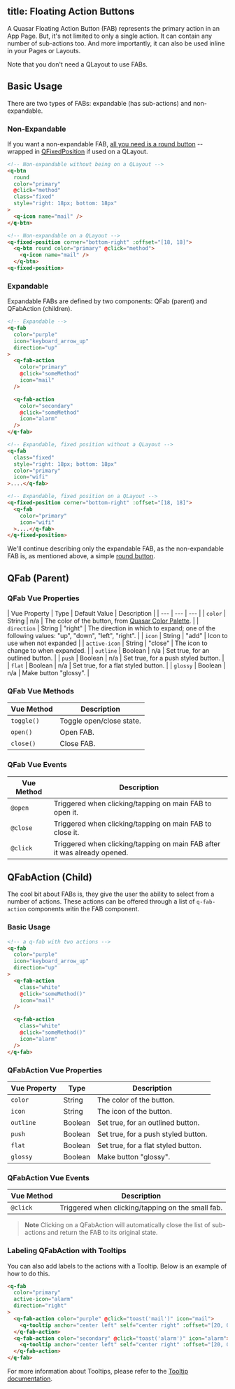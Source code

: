 title: Floating Action Buttons
---
A Quasar Floating Action Button (FAB) represents the primary action in an App Page. But, it's not limited to only a single action. It can contain any number of sub-actions too. And more importantly, it can also be used inline in your Pages or Layouts.
<input type="hidden" data-fullpage-demo="layout/floating-action-button">

Note that you don't need a QLayout to use FABs.

## Basic Usage

There are two types of FABs: expandable (has sub-actions) and non-expandable.

### Non-Expandable
If you want a non-expandable FAB, [all you need is a round button](/components/button.html) -- wrapped in [QFixedPosition](/components/fixed-positioning-on-layout.html) if used on a QLayout.

```html
<!-- Non-expandable without being on a QLayout -->
<q-btn
  round
  color="primary"
  @click="method"
  class="fixed"
  style="right: 18px; bottom: 18px"
>
  <q-icon name="mail" />
</q-btn>

<!-- Non-expandable on a QLayout -->
<q-fixed-position corner="bottom-right" :offset="[18, 18]">
  <q-btn round color="primary" @click="method">
    <q-icon name="mail" />
  </q-btn>
<q-fixed-position>
```

### Expandable
Expandable FABs are defined by two components: QFab (parent) and QFabAction (children).
```html
<!-- Expandable -->
<q-fab
  color="purple"
  icon="keyboard_arrow_up"
  direction="up"
>
  <q-fab-action
    color="primary"
    @click="someMethod"
    icon="mail"
  />

  <q-fab-action
    color="secondary"
    @click="someMethod"
    icon="alarm"
  />
</q-fab>

<!-- Expandable, fixed position without a QLayout -->
<q-fab
  class="fixed"
  style="right: 18px; bottom: 18px"
  color="primary"
  icon="wifi"
>....</q-fab>

<!-- Expandable, fixed position on a QLayout -->
<q-fixed-position corner="bottom-right" :offset="[18, 18]">
  <q-fab
    color="primary"
    icon="wifi"
  >....</q-fab>
</q-fixed-position>
```

We'll continue describing only the expandable FAB, as the non-expandable FAB is, as mentioned above, a simple [round button](/components/button.html).

## QFab (Parent)

### QFab Vue Properties

| Vue Property | Type | Default Value | Description |
| --- | --- | --- |
| `color` | String | n/a | The color of the button, from [Quasar Color Palette](/components/color-palette.html). |
| `direction` | String | "right" | The direction in which to expand; one of the following values: "up", "down", "left", "right". |
| `icon` | String | "add" | Icon to use when not expanded |
| `active-icon` | String | "close" | The icon to change to when expanded. |
| `outline` | Boolean | n/a | Set true, for an outlined button. |
| `push` | Boolean | n/a | Set true, for a push styled button. |
| `flat` | Boolean | n/a | Set true, for a flat styled button. |
| `glossy` | Boolean | n/a | Make button "glossy". |

### QFab Vue Methods
| Vue Method | Description |
| --- | --- |
| `toggle()` | Toggle open/close state. |
| `open()` | Open FAB. |
| `close()` | Close FAB. |

### QFab Vue Events
| Vue Method | Description |
| --- | --- |
| `@open` | Triggered when clicking/tapping on main FAB to open it. |
| `@close` | Triggered when clicking/tapping on main FAB to close it. |
| `@click` | Triggered when clicking/tapping on main FAB after it was already opened. |

## QFabAction (Child)
The cool bit about FABs is, they give the user the ability to select from a number of actions. These actions can be offered through a list of `q-fab-action` components witin the FAB component.

### Basic Usage

``` html
<!-- a q-fab with two actions -->
<q-fab
  color="purple"
  icon="keyboard_arrow_up"
  direction="up"
>
  <q-fab-action
    class="white"
    @click="someMethod()"
    icon="mail"
  />

  <q-fab-action
    class="white"
    @click="someMethod()"
    icon="alarm"
  />
</q-fab>
```

### QFabAction Vue Properties
| Vue Property | Type | Description |
| --- | --- | --- |
| `color` | String | The color of the button. |
| `icon` | String | The icon of the button. |
| `outline` | Boolean | Set true, for an outlined button. |
| `push` | Boolean | Set true, for a push styled button. |
| `flat` | Boolean | Set true, for a flat styled button. |
| `glossy` | Boolean | Make button "glossy". |

### QFabAction Vue Events
| Vue Method | Description |
| --- | --- |
| `@click` | Triggered when clicking/tapping on the small fab. |

> **Note**
> Clicking on a QFabAction will automatically close the list of sub-actions and return the FAB to its original state.

### Labeling QFabAction with Tooltips
You can also add labels to the actions with a Tooltip. Below is an example of how to do this.

```HTML
<q-fab
  color="primary"
  active-icon="alarm"
  direction="right"
>
  <q-fab-action color="purple" @click="toast('mail')" icon="mail">
    <q-tooltip anchor="center left" self="center right" :offset="[20, 0]">Mail</q-tooltip>
  </q-fab-action>
  <q-fab-action color="secondary" @click="toast('alarm')" icon="alarm">
    <q-tooltip anchor="center left" self="center right" :offset="[20, 0]">Alarm</q-tooltip>
  </q-fab-action>
</q-fab>
```

For more information about Tooltips, please refer to the [Tooltip documentation](/components/tooltip.html).
